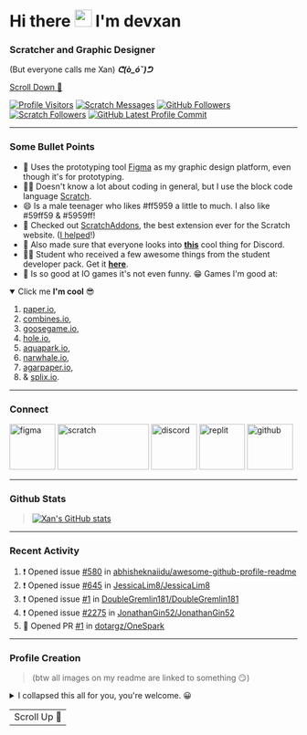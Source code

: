 <a name="top"></a>
# Hi there <a href="https://ppl.moe/u/xanny/" target="_blank"><img src="https://raw.githubusercontent.com/devxan/devxan/master/wave.gif" width="30px"></a> I'm devxan
### Scratcher and Graphic Designer
(But everyone calls me Xan) **_ᕦ(ò_óˇ)ᕤ_**

[Scroll Down 🔽](#bottom)

 [![Profile Visitors](https://visitor-badge-reloaded.herokuapp.com/badge?page_id=devxan.visitor.badge.reloaded&color=ff5959&style=for-the-badge&logo=github)](https://github.com/devxan)
 [![Scratch Messages](https://img.shields.io/badge/dynamic/json?label=Messages&query=count&url=https%3A%2F%2Fapi.scratch.mit.edu%2Fusers%2F-Xanimation-%2Fmessages%2Fcount&color=ff5959&style=for-the-badge&logo=scratch&logoColor=fff)](https://scratch.mit.edu/users/-Xanimation-/)
 [![GitHub Followers](https://img.shields.io/github/followers/devxan?color=ff5959&logo=github&style=for-the-badge)](https://github.com/devxan?tab=followers/)
 [![Scratch Followers](https://img.shields.io/badge/dynamic/json?label=Followers&query=statistics.followers&url=https%3A%2F%2Fscratchdb.lefty.one%2Fv3%2Fuser%2Finfo%2F-Xanimation-&color=ff5959&style=for-the-badge&logo=scratch&logoColor=fff)](https://scratch.mit.edu/users/-Xanimation-/followers/)
 [![GitHub Latest Profile Commit](https://img.shields.io/github/last-commit/devxan/devxan?color=ff5959&logo=github&style=for-the-badge&label=Latest%20Profile%20Commit)](https://github.com/devxan/devxan/commits/master)

<hr>

### Some Bullet Points
- 🌱 Uses the prototyping tool [Figma](https://www.figma.com/) as my graphic design platform, even though it's for prototyping. 
- 👨‍💻 Doesn't know a lot about coding in general, but I use the block code language [Scratch](https://Scrach.mit.edu/).
- 😄 Is a male teenager who likes #ff5959 a little to much. I also like #59ff59 & #5959ff! 
- 🎉 Checked out [ScratchAddons](https://scratchaddons.com/), the best extension ever for the Scratch website. ([I helped](https://scratchaddons.com/contributors)!) 
- 🙊 Also made sure that everyone looks into **[this](https://github.com/hipvpitsme/discord-rpc-with-buttons)** cool thing for Discord. 
- 👨‍🎓 Student who received a few awesome things from the student developer pack. Get it **[here](https://education.github.com/pack/)**.
- 👏 Is so good at IO games it's not even funny. 😁 Games I'm good at: 

<details open>
<summary>Click me <b>I'm cool</b> 😎</summary>

1. [paper.io](https://paper-io.com/), 
2. [combines.io](https://combines.io/), 
3. [goosegame.io](https://goosegame.io/), 
4. [hole.io](https://hole-io.com/), 
5. [aquapark.io](https://aquapark.io/), 
6. [narwhale.io](http://narwhale.io/), 
7. [agarpaper.io](http://agarpaper.io/), 
8. & [splix.io](https://splix.io/). 
 
</details>


<hr>

### Connect
<a href="https://www.figma.com/@Xan/" target="_blank"><img src="https://raw.githubusercontent.com/devxan/devxan/master/icons/Figma.svg" alt="figma" width="80" height="80"/></a>
<a href="https://scratch.mit.edu/users/-Xanimation-/" target="_blank"> <img src="https://raw.githubusercontent.com/devxan/devxan/master/icons/Scratch.svg" alt="scratch" width="160" height="80"/></a> <a href="https://discord.com/users/687328712084946973/" target="_blank"> <img src="https://raw.githubusercontent.com/devxan/devxan/master/icons/Discord.svg" alt="discord" width="80" height="80"/></a> <a href="https://replit.com/@Xanilan/" target="_blank"> <img src="https://raw.githubusercontent.com/devxan/devxan/master/icons/Replit.svg" alt="replit" width="80" height="80"/></a> <a href="https://github.com/devxan/devxan/discussions/" target="_blank"> <img src="https://raw.githubusercontent.com/devxan/devxan/master/icons/Github.svg" alt="github" width="80" height="80"/></a>

<hr>

### Github Stats 
> [![Xan's GitHub stats](https://github-readme-stats.vercel.app/api?username=devxan&bg_color=30,ff5959,ff6969&title_color=fff&text_color=fff&icon_color=fff&show_icons=true&include_all_commits=true&count_private=true&hide_border=true&hide_title=true)](https://github.com/anuraghazra/github-readme-stats)

<hr>

### Recent Activity

<!--START_SECTION:activity-->
1. ❗️ Opened issue [#580](https://github.com/abhisheknaiidu/awesome-github-profile-readme/issues/580) in [abhisheknaiidu/awesome-github-profile-readme](https://github.com/abhisheknaiidu/awesome-github-profile-readme)
2. ❗️ Opened issue [#645](https://github.com/JessicaLim8/JessicaLim8/issues/645) in [JessicaLim8/JessicaLim8](https://github.com/JessicaLim8/JessicaLim8)
3. ❗️ Opened issue [#1](https://github.com/DoubleGremlin181/DoubleGremlin181/issues/1) in [DoubleGremlin181/DoubleGremlin181](https://github.com/DoubleGremlin181/DoubleGremlin181)
4. ❗️ Opened issue [#2275](https://github.com/JonathanGin52/JonathanGin52/issues/2275) in [JonathanGin52/JonathanGin52](https://github.com/JonathanGin52/JonathanGin52)
5. 💪 Opened PR [#1](https://github.com/dotargz/OneSpark/pull/1) in [dotargz/OneSpark](https://github.com/dotargz/OneSpark)
<!--END_SECTION:activity-->

<hr>

### Profile Creation

 > (btw all images on my readme are linked to something 😏)

<details>
 <summary>I collapsed this all for you, you're welcome. 😀</summary>

But you've opened it back up again! How rude! 😧 (Just kidding, it's perfectly fine to learn cool things. Just make sure to follow me if any of these help you!)

I personally think that this profile it pretty cool, but it would be absolutely garbage without these various tools & examples. (I haven't tried some of these, tell me what you think! I'll have to read these thru later. 😳)
- https://github.com/marketplace?type=actions&query=readme (note to self - click all the buttons)
- https://vidyabhandary.github.io/blog/github/2020/07/27/Self-updating-profile-readme.html
- https://github.com/kautukkundan/Awesome-Profile-README-templates
- https://github.com/abhisheknaiidu/awesome-github-profile-readme
- https://github.com/jamesgeorge007/github-activity-readme
- https://github.com/marketplace/actions/profile-readme
- https://github.com/rishavanand/github-profilinator
- https://github.com/anuraghazra/github-readme-stats
- https://github.com/DenverCoder1/readme-typing-svg
- https://github.com/iampavangandhi/iampavangandhi
- https://github.com/ryo-ma/github-profile-trophy
- https://github.com/anmol098/waka-readme-stats
- https://miniwebtool.com/sort-text-by-length/
- https://github.com/khalby786/REHeader
- https://visitor-badge.glitch.me/#docs
- https://github.com/aralroca/aralroca
- https://github.com/Readme-Workflows
- https://shields.io/

 </details>

<a href="#top">
  <table align="left">
      <tr>
          <td>
           Scroll Up 🔼
          </td>
      </tr>
  </table>
</a>
<a name="bottom"></a>
